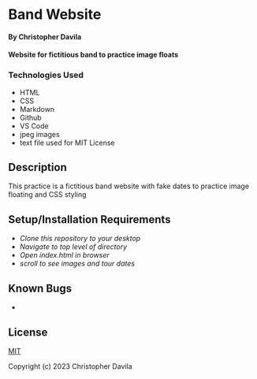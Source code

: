 # Band Website

####  By Christopher Davila

#### Website for fictitious band to practice image floats 

### Technologies Used

* HTML
* CSS
* Markdown
* Github
* VS Code
* jpeg images
* text file used for MIT License

## Description

This practice is a fictitious band website with fake dates to practice image floating and CSS styling 

## Setup/Installation Requirements

* _Clone this repository to your desktop_
* _Navigate to top level of directory_
* _Open index.html in browser_
* _scroll to see images and tour dates_


## Known Bugs

* 


## License

[MIT](https://github.com/ChrisRDavila/Pizza-parlor/edit/main/LICENSE.txt)

Copyright (c) 2023 Christopher Davila